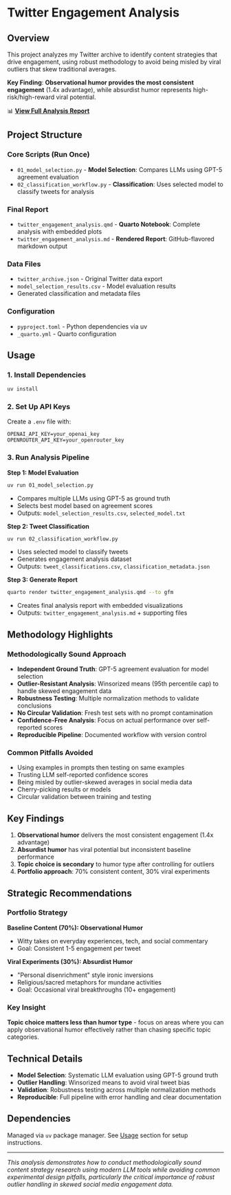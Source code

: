 # Twitter Engagement Analysis

## Overview

This project analyzes my Twitter archive to identify content strategies that drive engagement, using robust methodology to avoid being misled by viral outliers that skew traditional averages.

**Key Finding**: **Observational humor provides the most consistent engagement** (1.4x advantage), while absurdist humor represents high-risk/high-reward viral potential.

📊 **[View Full Analysis Report](twitter_engagement_analysis.md)**

## Project Structure

### Core Scripts (Run Once)
- `01_model_selection.py` - **Model Selection**: Compares LLMs using GPT-5 agreement evaluation
- `02_classification_workflow.py` - **Classification**: Uses selected model to classify tweets for analysis

### Final Report
- `twitter_engagement_analysis.qmd` - **Quarto Notebook**: Complete analysis with embedded plots
- `twitter_engagement_analysis.md` - **Rendered Report**: GitHub-flavored markdown output

### Data Files
- `twitter_archive.json` - Original Twitter data export
- `model_selection_results.csv` - Model evaluation results
- Generated classification and metadata files

### Configuration
- `pyproject.toml` - Python dependencies via uv
- `_quarto.yml` - Quarto configuration

## Usage

### 1. Install Dependencies
```bash
uv install
```

### 2. Set Up API Keys
Create a `.env` file with:
```
OPENAI_API_KEY=your_openai_key
OPENROUTER_API_KEY=your_openrouter_key
```

### 3. Run Analysis Pipeline

**Step 1: Model Evaluation**
```bash
uv run 01_model_selection.py
```
- Compares multiple LLMs using GPT-5 as ground truth
- Selects best model based on agreement scores
- Outputs: `model_selection_results.csv`, `selected_model.txt`

**Step 2: Tweet Classification**  
```bash
uv run 02_classification_workflow.py
```
- Uses selected model to classify tweets
- Generates engagement analysis dataset
- Outputs: `tweet_classifications.csv`, `classification_metadata.json`

**Step 3: Generate Report**
```bash
quarto render twitter_engagement_analysis.qmd --to gfm
```
- Creates final analysis report with embedded visualizations
- Outputs: `twitter_engagement_analysis.md` + supporting files

## Methodology Highlights

### **Methodologically Sound Approach**
- **Independent Ground Truth**: GPT-5 agreement evaluation for model selection
- **Outlier-Resistant Analysis**: Winsorized means (95th percentile cap) to handle skewed engagement data
- **Robustness Testing**: Multiple normalization methods to validate conclusions
- **No Circular Validation**: Fresh test sets with no prompt contamination
- **Confidence-Free Analysis**: Focus on actual performance over self-reported scores
- **Reproducible Pipeline**: Documented workflow with version control

### **Common Pitfalls Avoided**
- Using examples in prompts then testing on same examples
- Trusting LLM self-reported confidence scores
- Being misled by outlier-skewed averages in social media data
- Cherry-picking results or models
- Circular validation between training and testing

## Key Findings

1. **Observational humor** delivers the most consistent engagement (1.4x advantage)
2. **Absurdist humor** has viral potential but inconsistent baseline performance  
3. **Topic choice is secondary** to humor type after controlling for outliers
4. **Portfolio approach**: 70% consistent content, 30% viral experiments

## Strategic Recommendations

### Portfolio Strategy

**Baseline Content (70%): Observational Humor**
- Witty takes on everyday experiences, tech, and social commentary
- Goal: Consistent 1-5 engagement per tweet

**Viral Experiments (30%): Absurdist Humor** 
- "Personal disenrichment" style ironic inversions
- Religious/sacred metaphors for mundane activities
- Goal: Occasional viral breakthroughs (10+ engagement)

### Key Insight
**Topic choice matters less than humor type** - focus on areas where you can apply observational humor effectively rather than chasing specific topic categories.

## Technical Details

- **Model Selection**: Systematic LLM evaluation using GPT-5 ground truth
- **Outlier Handling**: Winsorized means to avoid viral tweet bias
- **Validation**: Robustness testing across multiple normalization methods
- **Reproducible**: Full pipeline with error handling and clear documentation

## Dependencies

Managed via `uv` package manager. See [Usage](#usage) section for setup instructions.

---

*This analysis demonstrates how to conduct methodologically sound content strategy research using modern LLM tools while avoiding common experimental design pitfalls, particularly the critical importance of robust outlier handling in skewed social media engagement data.*